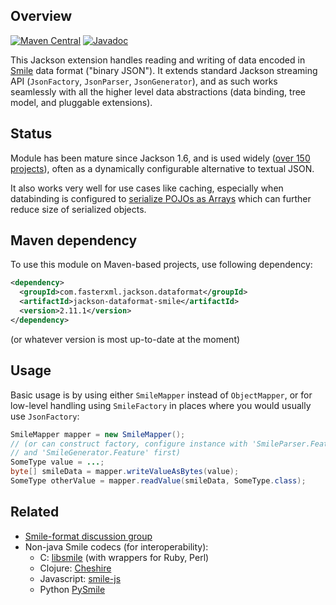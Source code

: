 ## Overview

[![Maven Central](https://maven-badges.herokuapp.com/maven-central/com.fasterxml.jackson.dataformat/jackson-dataformat-smile/badge.svg)](https://maven-badges.herokuapp.com/maven-central/com.fasterxml.jackson.dataformat/jackson-dataformat-smile/)
[![Javadoc](https://javadoc.io/badge/com.fasterxml.jackson.dataformat/jackson-dataformat-smile.svg)](http://www.javadoc.io/doc/com.fasterxml.jackson.dataformat/jackson-dataformat-smile)

This Jackson extension handles reading and writing of data encoded in [Smile](https://github.com/FasterXML/smile-format-specification)
data format ("binary JSON").
It extends standard Jackson streaming API (`JsonFactory`, `JsonParser`, `JsonGenerator`), and as such works seamlessly with all the higher level data abstractions (data binding, tree model, and pluggable extensions).

## Status

Module has been mature since Jackson 1.6, and is used widely ([over 150 projects](http://mvnrepository.com/artifact/com.fasterxml.jackson.dataformat/jackson-dataformat-smile)), often as a dynamically configurable alternative to textual JSON.

It also works very well for use cases like caching, especially when databinding is configured to
[serialize POJOs as Arrays](https://medium.com/@cowtowncoder/serializing-java-pojo-as-json-array-with-jackson-2-more-compact-output-510a85c019d4) which can further reduce size of serialized objects.

## Maven dependency

To use this module on Maven-based projects, use following dependency:

```xml
<dependency>
  <groupId>com.fasterxml.jackson.dataformat</groupId>
  <artifactId>jackson-dataformat-smile</artifactId>
  <version>2.11.1</version>
</dependency>
```

(or whatever version is most up-to-date at the moment)

## Usage

Basic usage is by using either `SmileMapper` instead of `ObjectMapper`, or
for low-level handling using `SmileFactory` in places where you would usually use `JsonFactory`:

```java
SmileMapper mapper = new SmileMapper();
// (or can construct factory, configure instance with 'SmileParser.Feature'
// and 'SmileGenerator.Feature' first)
SomeType value = ...;
byte[] smileData = mapper.writeValueAsBytes(value);
SomeType otherValue = mapper.readValue(smileData, SomeType.class);
```

## Related

* [Smile-format discussion group](https://groups.google.com/forum/#!forum/smile-format-discussion)
* Non-java Smile codecs (for interoperability):
    * C: [libsmile](https://github.com/pierre/libsmile) (with wrappers for Ruby, Perl)
    * Clojure: [Cheshire](https://github.com/dakrone/cheshire)
    * Javascript: [smile-js](https://github.com/ngyewch/smile-js)
    * Python [PySmile](https://github.com/jhosmer/PySmile)
